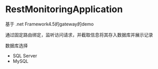 # RestMonitoringApplication

基于 .net Framework4.5的gateway的demo

通过固定路由绑定，监听访问请求，并截取信息将其存入数据库并展示记录

数据库选择
+ SQL Server
+ MySQL



